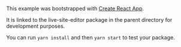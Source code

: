 This example was bootstrapped with [Create React App](https://github.com/facebook/create-react-app).

It is linked to the live-site-editor package in the parent directory for development purposes.

You can run `yarn install` and then `yarn start` to test your package.

